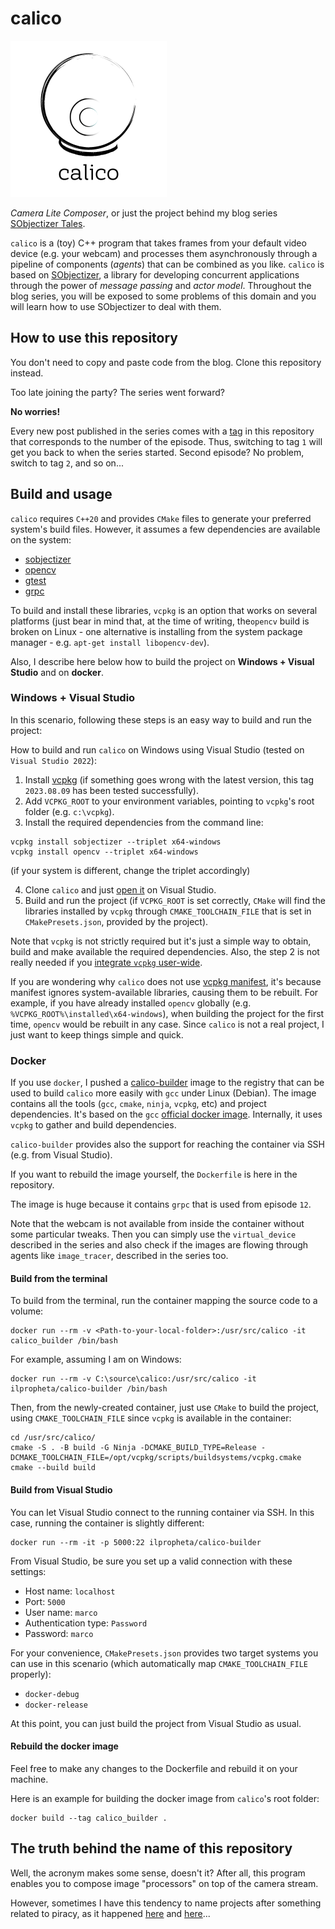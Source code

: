# calico

[![calico logo](calico.png)](calico.png)

*Camera Lite Composer*, or just the project behind my blog series [SObjectizer Tales](https://marcoarena.wordpress.com/category/sobjectizer-tales).

`calico` is a (toy) C++ program that takes frames from your default video device (e.g. your webcam) and processes them asynchronously through a pipeline of components (*agents*) that can be combined as you like. `calico` is based on  [SObjectizer](https://github.com/stiffstream/sobjectizer), a library for developing concurrent applications through the power of *message passing* and *actor model*. Throughout the blog series, you will be exposed to some problems of this domain and you will learn how to use SObjectizer to deal with them.

## How to use this repository

You don't need to copy and paste code from the blog. Clone this repository instead.

Too late joining the party? The series went forward?

**No worries!**

Every new post published in the series comes with a [tag](https://github.com/ilpropheta/calico/tags) in this repository that corresponds to the number of the episode. Thus, switching to tag `1` will get you back to when the series started. Second episode? No problem, switch to tag `2`, and so on...

## Build and usage

`calico` requires `C++20` and provides `CMake` files to generate your preferred system's build files. However, it assumes a few dependencies are available on the system:

- [sobjectizer](https://github.com/stiffstream/sobjectizer)
- [opencv](https://github.com/opencv/opencv)
- [gtest](https://github.com/google/googletest)
- [grpc](https://github.com/grpc/grpc)

To build and install these libraries, `vcpkg` is an option that works on several platforms (just bear in mind that, at the time of writing, the`opencv` build is broken on Linux - one alternative is installing from the system package manager - e.g. `apt-get install libopencv-dev`).

Also, I describe here below how to build the project on **Windows + Visual Studio** and on **docker**.

### Windows + Visual Studio

In this scenario, following these steps is an easy way to build and run the project:

How to build and run `calico` on Windows using Visual Studio (tested on `Visual Studio 2022`):

1. Install [vcpkg](https://vcpkg.io/) (if something goes wrong with the latest version, this tag `2023.08.09` has been tested successfully).
2. Add `VCPKG_ROOT` to your environment variables, pointing to `vcpkg`'s root folder (e.g. `c:\vcpkg`).
3. Install the required dependencies from the command line:

```
vcpkg install sobjectizer --triplet x64-windows
vcpkg install opencv --triplet x64-windows
```
(if your system is different, change the triplet accordingly)

4. Clone `calico` and just [open it](https://learn.microsoft.com/en-us/cpp/build/open-folder-projects-cpp?view=msvc-170) on Visual Studio.
5. Build and run the project (if `VCPKG_ROOT` is set correctly, `CMake` will find the libraries installed by `vcpkg` through  `CMAKE_TOOLCHAIN_FILE` that is set in `CMakePresets.json`, provided by the project).

Note that `vcpkg` is not strictly required but it's just a simple way to obtain, build and make available the required dependencies. Also, the step 2 is not really needed if you [integrate `vcpkg` user-wide](https://learn.microsoft.com/en-us/vcpkg/commands/integrate).

If you are wondering why `calico` does not use [vcpkg manifest](https://learn.microsoft.com/en-us/vcpkg/users/manifests), it's because manifest ignores system-available libraries, causing them to be rebuilt. For example, if you have already installed `opencv` globally (e.g. `%VCPKG_ROOT%\installed\x64-windows`), when building the project for the first time, `opencv` would be rebuilt in any case. Since `calico` is not a real project, I just want to keep things simple and quick.

### Docker

If you use `docker`, I pushed a [calico-builder](https://hub.docker.com/repository/docker/ilpropheta/calico-builder/) image to the registry that can be used to build `calico` more easily with `gcc` under Linux (Debian). The image contains all the tools (`gcc`, `cmake`, `ninja`, `vcpkg`, etc) and project dependencies. It's based on the `gcc` [official docker image](https://hub.docker.com/_/gcc). Internally, it uses `vcpkg` to gather and build dependencies.

`calico-builder` provides also the support for reaching the container via SSH (e.g. from Visual Studio).

If you want to rebuild the image yourself, the `Dockerfile` is here in the repository.

The image is huge because it contains `grpc` that is used from episode `12`.

Note that the webcam is not available from inside the container without some particular tweaks. Then you can simply use the `virtual_device` described in the series and also check if the images are flowing through agents like `image_tracer`, described in the series too.

#### Build from the terminal

To build from the terminal, run the container mapping the source code to a volume:

```
docker run --rm -v <Path-to-your-local-folder>:/usr/src/calico -it calico_builder /bin/bash
```

For example, assuming I am on Windows:

```
docker run --rm -v C:\source\calico:/usr/src/calico -it ilpropheta/calico-builder /bin/bash
```

Then, from the newly-created container, just use `CMake` to build the project, using `CMAKE_TOOLCHAIN_FILE` since `vcpkg` is available in the container:

```
cd /usr/src/calico/
cmake -S . -B build -G Ninja -DCMAKE_BUILD_TYPE=Release -DCMAKE_TOOLCHAIN_FILE=/opt/vcpkg/scripts/buildsystems/vcpkg.cmake
cmake --build build
```

#### Build from Visual Studio

You can let Visual Studio connect to the running container via SSH. In this case, running the container is slightly different:

```
docker run --rm -it -p 5000:22 ilpropheta/calico-builder
```

From Visual Studio, be sure you set up a valid connection with these settings:

- Host name: `localhost`
- Port: `5000`
- User name: `marco`
- Authentication type: `Password`
- Password: `marco`

For your convenience, `CMakePresets.json` provides two target systems you can use in this scenario (which automatically map `CMAKE_TOOLCHAIN_FILE` properly):

- `docker-debug`
- `docker-release`

At this point, you can just build the project from Visual Studio as usual.

#### Rebuild the docker image

Feel free to make any changes to the Dockerfile and rebuild it on your machine.

Here is an example for building the docker image from `calico`'s root folder:

```
docker build --tag calico_builder .
```

## The truth behind the name of this repository

Well, the acronym makes some sense, doesn't it? After all, this program enables you to compose image "processors" on top of the camera stream.

However, sometimes I have this tendency to name projects after something related to piracy, as it happened [here](https://github.com/ilpropheta/bonnet) and [here](https://github.com/ilpropheta/bellamy)...